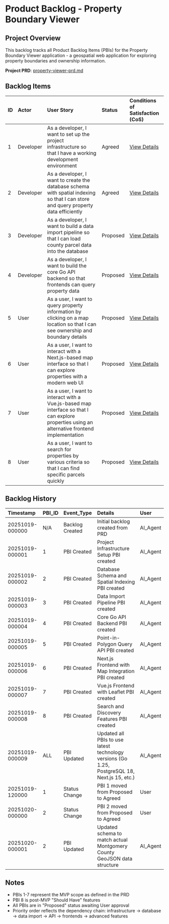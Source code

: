 # Product Backlog - Property Boundary Viewer

## Project Overview
This backlog tracks all Product Backlog Items (PBIs) for the Property Boundary Viewer application - a geospatial web application for exploring property boundaries and ownership information.

**Project PRD**: [property-viewer-prd.md](../../property-viewer-prd.md)

## Backlog Items

| ID | Actor | User Story | Status | Conditions of Satisfaction (CoS) |
| :--- | :--- | :--- | :--- | :--- |
| 1 | Developer | As a developer, I want to set up the project infrastructure so that I have a working development environment | Agreed | [View Details](./1/prd.md) |
| 2 | Developer | As a developer, I want to create the database schema with spatial indexing so that I can store and query property data efficiently | Agreed | [View Details](./2/prd.md) |
| 3 | Developer | As a developer, I want to build a data import pipeline so that I can load county parcel data into the database | Proposed | [View Details](./3/prd.md) |
| 4 | Developer | As a developer, I want to build the core Go API backend so that frontends can query property data | Proposed | [View Details](./4/prd.md) |
| 5 | User | As a user, I want to query property information by clicking on a map location so that I can see ownership and boundary details | Proposed | [View Details](./5/prd.md) |
| 6 | User | As a user, I want to interact with a Next.js-based map interface so that I can explore properties with a modern web UI | Proposed | [View Details](./6/prd.md) |
| 7 | User | As a user, I want to interact with a Vue.js-based map interface so that I can explore properties using an alternative frontend implementation | Proposed | [View Details](./7/prd.md) |
| 8 | User | As a user, I want to search for properties by various criteria so that I can find specific parcels quickly | Proposed | [View Details](./8/prd.md) |

## Backlog History

| Timestamp | PBI_ID | Event_Type | Details | User |
| :--- | :--- | :--- | :--- | :--- |
| 20251019-000000 | N/A | Backlog Created | Initial backlog created from PRD | AI_Agent |
| 20251019-000001 | 1 | PBI Created | Project Infrastructure Setup PBI created | AI_Agent |
| 20251019-000002 | 2 | PBI Created | Database Schema and Spatial Indexing PBI created | AI_Agent |
| 20251019-000003 | 3 | PBI Created | Data Import Pipeline PBI created | AI_Agent |
| 20251019-000004 | 4 | PBI Created | Core Go API Backend PBI created | AI_Agent |
| 20251019-000005 | 5 | PBI Created | Point-in-Polygon Query API PBI created | AI_Agent |
| 20251019-000006 | 6 | PBI Created | Next.js Frontend with Map Integration PBI created | AI_Agent |
| 20251019-000007 | 7 | PBI Created | Vue.js Frontend with Leaflet PBI created | AI_Agent |
| 20251019-000008 | 8 | PBI Created | Search and Discovery Features PBI created | AI_Agent |
| 20251019-000009 | ALL | PBI Updated | Updated all PBIs to use latest technology versions (Go 1.25, PostgreSQL 18, Next.js 15, etc.) | AI_Agent |
| 20251019-120000 | 1 | Status Change | PBI 1 moved from Proposed to Agreed | User |
| 20251020-000000 | 2 | Status Change | PBI 2 moved from Proposed to Agreed | User |
| 20251020-000001 | 2 | PBI Updated | Updated schema to match actual Montgomery County GeoJSON data structure | AI_Agent |

## Notes

- PBIs 1-7 represent the MVP scope as defined in the PRD
- PBI 8 is post-MVP "Should Have" features
- All PBIs are in "Proposed" status awaiting User approval
- Priority order reflects the dependency chain: infrastructure → database → data import → API → frontends → advanced features

